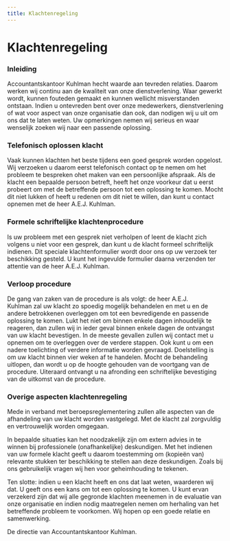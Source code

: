 ```yaml
---
title: Klachtenregeling
---
```

# Klachtenregeling

### Inleiding

Accountantskantoor Kuhlman hecht waarde aan tevreden relaties. Daarom werken wij continu aan de kwaliteit van onze dienstverlening. Waar gewerkt wordt, kunnen fouteden gemaakt en kunnen wellicht misverstanden ontstaan. Indien u ontevreden bent over onze medewerkers, dienstverlening of wat voor aspect van onze organisatie dan ook, dan nodigen wij u uit om ons dat te laten weten. Uw opmerkingen nemen wij serieus en waar wenselijk zoeken wij naar een passende oplossing.

### Telefonisch oplossen klacht

Vaak kunnen klachten het beste tijdens een goed gesprek worden opgelost. Wij verzoeken u daarom eerst telefonisch contact op te nemen om het probleem te bespreken ohet maken van een persoonlijke afspraak. Als de klacht een bepaalde persoon betreft, heeft het onze voorkeur dat u eerst probeert om met de betreffende persoon tot een oplossing te komen. Mocht dit niet lukken of heeft u redenen om dit niet te willen, dan kunt u contact opnemen met de heer A.E.J. Kuhlman.

### Formele schriftelijke klachtenprocedure

Is uw probleem met een gesprek niet verholpen of leent de klacht zich volgens u niet voor een gesprek, dan kunt u de klacht formeel schriftelijk indienen. Dit speciale klachtenformulier wordt door ons op uw verzoek ter beschikking gesteld. U kunt het ingevulde formulier daarna verzenden ter attentie van de heer A.E.J. Kuhlman.

### Verloop procedure

De gang van zaken van de procedure is als volgt: de heer A.E.J. Kuhlman zal uw klacht zo spoedig mogelijk behandelen en met u en de andere betrokkenen overleggen om tot een bevredigende en passende oplossing te komen. Lukt het niet om binnen enkele dagen inhoudelijk te reageren, dan zullen wij in ieder geval binnen enkele dagen de ontvangst van uw klacht bevestigen. In de meeste gevallen zullen wij contact met u opnemen om te overleggen over de verdere stappen. Ook kunt u om een nadere toelichting of verdere informatie worden gevraagd. Doelstelling is om uw klacht binnen vier weken af te handelen. Mocht de behandeling uitlopen, dan wordt u op de hoogte gehouden van de voortgang van de procedure. Uiteraard ontvangt u na afronding een schriftelijke bevestiging van de uitkomst van de procedure.

### Overige aspecten klachtenregeling

Mede in verband met beroepsreglementering zullen alle aspecten van de afhandeling van uw klacht worden vastgelegd. Met de klacht zal zorgvuldig en vertrouwelijk worden omgegaan.

In bepaalde situaties kan het noodzakelijk zijn om extern advies in te winnen bij professionele (onafhankelijke) deskundigen. Met het indienen van uw formele klacht geeft u daarom toestemming om (kopieën van) relevante stukken ter beschikking te stellen aan deze deskundigen. Zoals bij ons gebruikelijk vragen wij hen voor geheimhouding te tekenen.

Ten slotte: indien u een klacht heeft en ons dat laat weten, waarderen wij dat. U geeft ons een kans om tot een oplossing te komen. U kunt ervan verzekerd zijn dat wij alle gegronde klachten meenemen in de evaluatie van onze organisatie en indien nodig maatregelen nemen om herhaling van het betreffende probleem te voorkomen. Wij hopen op een goede relatie en samenwerking.

De directie van Accountantskantoor Kuhlman.
